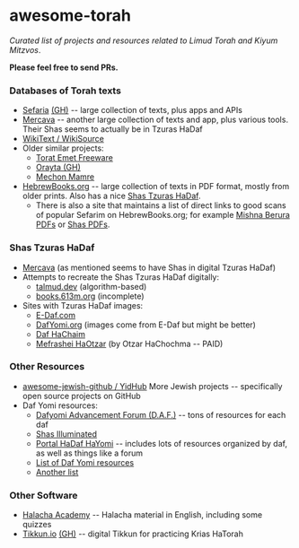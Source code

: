 # awesome-torah
*Curated list of projects and resources related to Limud Torah and Kiyum Mitzvos*.

**Please feel free to send PRs.**

### Databases of Torah texts
- [Sefaria](https://sefaria.org) [(GH)](https://github.com/sefaria/sefaria-project) -- large collection of texts, plus apps and APIs
- [Mercava](https://www.themercava.com) -- another large collection of texts and app, plus various tools. Their Shas seems to actually be in Tzuras HaDaf
- [WikiText / WikiSource](https://he.wikisource.org/)
- Older similar projects: 
  - [Torat Emet Freeware](http://www.toratemetfreeware.com/)
  - [Orayta (GH)](https://github.com/MosheWagner/Orayta-QT)
  - [Mechon Mamre](https://www.mechon-mamre.org/index.htm)
- [HebrewBooks.org](HebrewBooks.org) -- large collection of texts in PDF format, mostly from older prints. Also has a nice [Shas Tzuras HaDaf](https://hebrewbooks.org/shas).
  - There is also a site that maintains a list of direct links to good scans of popular Sefarim on HebrewBooks.org; for example [Mishna Berura PDFs](http://sifrei.blogspot.com/2019/11/blog-post.html) or [Shas PDFs](http://sifrei.blogspot.com/2012/08/blog-post_16.html).

### Shas Tzuras HaDaf
- [Mercava](https://www.themercava.com) (as mentioned seems to have Shas in digital Tzuras HaDaf)
- Attempts to recreate the Shas Tzuras HaDaf digitally:
  - [talmud.dev](https://talmud.dev/) (algorithm-based)
  - [books.613m.org](http://books.613m.org) (incomplete)
- Sites with Tzuras HaDaf images: 
  - [E-Daf.com](e-daf.com)
  - [DafYomi.org](http://dafyomi.org/) (images come from E-Daf but might be better)  
  - [Daf HaChaim](https://dafhachaim.org/resources/)
  - [Mefrashei HaOtzar](https://mefo.otzar.org/) (by Otzar HaChochma -- PAID)

### Other Resources
- [awesome-jewish-github / YidHub](https://github.com/binyamin/awesome-jewish-github) More Jewish projects -- specifically open source projects on GitHub
- Daf Yomi resources: 
  - [Dafyomi Advancement Forum (D.A.F.)](https://www.dafyomi.co.il/) -- tons of resources for each daf
  - [Shas Illuminated](https://www.shasilluminated.org/)
  - [Portal HaDaf HaYomi](http://www.daf-yomi.com/) -- includes lots of resources organized by daf, as well as things like a forum
  - [List of Daf Yomi resources](https://www.dafyomidirectory.org/resources)
  - [Another list](https://www.dafyomi.org/links.php)

### Other Software
- [Halacha Academy](http://halacha.academy) -- Halacha material in English, including some quizzes
- [Tikkun.io](Tikkun.io) [(GH)](https://github.com/akivajgordon/tikkun.io) -- digital Tikkun for practicing Krias HaTorah
